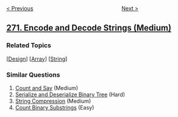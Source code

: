 <!--|This file generated by command(leetcode description); DO NOT EDIT.    |-->
<!--+----------------------------------------------------------------------+-->
<!--|@author    openset <openset.wang@gmail.com>                           |-->
<!--|@link      https://github.com/openset                                 |-->
<!--|@home      https://github.com/openset/leetcode                        |-->
<!--+----------------------------------------------------------------------+-->

[< Previous](../closest-binary-search-tree-value "Closest Binary Search Tree Value")
　　　　　　　　　　　　　　　　
[Next >](../closest-binary-search-tree-value-ii "Closest Binary Search Tree Value II")

## [271. Encode and Decode Strings (Medium)](https://leetcode.com/problems/encode-and-decode-strings "字符串的编码与解码")



### Related Topics
  [[Design](../../tag/design/README.md)]
  [[Array](../../tag/array/README.md)]
  [[String](../../tag/string/README.md)]

### Similar Questions
  1. [Count and Say](../count-and-say) (Medium)
  1. [Serialize and Deserialize Binary Tree](../serialize-and-deserialize-binary-tree) (Hard)
  1. [String Compression](../string-compression) (Medium)
  1. [Count Binary Substrings](../count-binary-substrings) (Easy)
